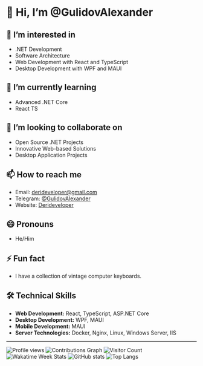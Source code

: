 # 👋 Hi, I’m @GulidovAlexander

## 👀 I’m interested in
- .NET Development
- Software Architecture
- Web Development with React and TypeScript
- Desktop Development with WPF and MAUI

## 🌱 I’m currently learning
- Advanced .NET Core
- React TS

## 💞️ I’m looking to collaborate on
- Open Source .NET Projects
- Innovative Web-based Solutions
- Desktop Application Projects

## 📫 How to reach me
- Email: [derideveloper@gmail.com](mailto:derideveloper@gmail.com)
- Telegram: [@GulidovAlexander](https://t.me/GulidovAlexander)
- Website: [Derideveloper](http://derideveloper.ru)

## 😄 Pronouns
- He/Him

## ⚡ Fun fact
- I have a collection of vintage computer keyboards.

## 🛠️ Technical Skills
- **Web Development:** React, TypeScript, ASP.NET Core
- **Desktop Development:** WPF, MAUI
- **Mobile Development:** MAUI
- **Server Technologies:** Docker, Nginx, Linux, Windows Server, IIS

---

![Profile views](https://komarev.com/ghpvc/?username=GulidovAlexander&style=flat-square)
![Contributions Graph](https://activity-graph.herokuapp.com/graph?username=GulidovAlexander&theme=react-dark)
![Visitor Count](https://profile-counter.glitch.me/{GulidovAlexander}/count.svg)
![Wakatime Week Stats](https://github-readme-stats.vercel.app/api/wakatime?username=GulidovAlexander)
![GitHub stats](https://github-readme-stats.vercel.app/api?username=GulidovAlexander&show_icons=true&theme=radical)
![Top Langs](https://github-readme-stats.vercel.app/api/top-langs/?username=GulidovAlexander&layout=compact)

<!---
GulidovAlexander/GulidovAlexander is a ✨ special ✨ repository because its `README.md` (this file) appears on your GitHub profile.
You can click the Preview link to take a look at your changes.
--->
